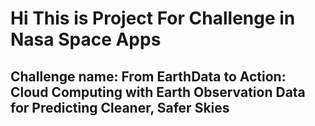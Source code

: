 # Hi This is Project For Challenge in Nasa Space Apps 
## Challenge name: From EarthData to Action: Cloud Computing with Earth Observation Data for Predicting Cleaner, Safer Skies

